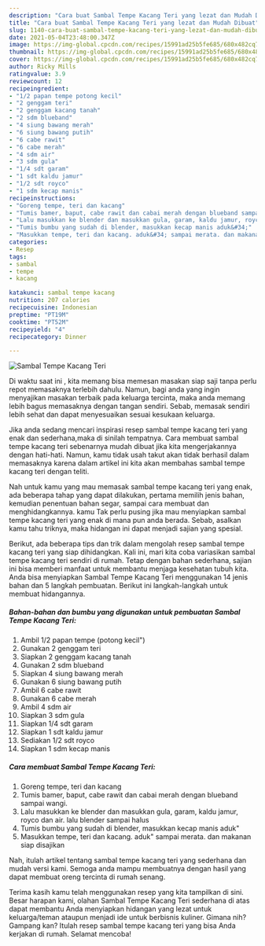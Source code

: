 ```yaml
---
description: "Cara buat Sambal Tempe Kacang Teri yang lezat dan Mudah Dibuat"
title: "Cara buat Sambal Tempe Kacang Teri yang lezat dan Mudah Dibuat"
slug: 1140-cara-buat-sambal-tempe-kacang-teri-yang-lezat-dan-mudah-dibuat
date: 2021-05-04T23:48:00.347Z
image: https://img-global.cpcdn.com/recipes/15991ad25b5fe685/680x482cq70/sambal-tempe-kacang-teri-foto-resep-utama.jpg
thumbnail: https://img-global.cpcdn.com/recipes/15991ad25b5fe685/680x482cq70/sambal-tempe-kacang-teri-foto-resep-utama.jpg
cover: https://img-global.cpcdn.com/recipes/15991ad25b5fe685/680x482cq70/sambal-tempe-kacang-teri-foto-resep-utama.jpg
author: Ricky Mills
ratingvalue: 3.9
reviewcount: 12
recipeingredient:
- "1/2 papan tempe potong kecil"
- "2 genggam teri"
- "2 genggam kacang tanah"
- "2 sdm blueband"
- "4 siung bawang merah"
- "6 siung bawang putih"
- "6 cabe rawit"
- "6 cabe merah"
- "4 sdm air"
- "3 sdm gula"
- "1/4 sdt garam"
- "1 sdt kaldu jamur"
- "1/2 sdt royco"
- "1 sdm kecap manis"
recipeinstructions:
- "Goreng tempe, teri dan kacang"
- "Tumis bamer, baput, cabe rawit dan cabai merah dengan blueband sampai wangi."
- "Lalu masukkan ke blender dan masukkan gula, garam, kaldu jamur, royco dan air. lalu blender sampai halus"
- "Tumis bumbu yang sudah di blender, masukkan kecap manis aduk&#34;"
- "Masukkan tempe, teri dan kacang. aduk&#34; sampai merata. dan makanan siap disajikan"
categories:
- Resep
tags:
- sambal
- tempe
- kacang

katakunci: sambal tempe kacang 
nutrition: 207 calories
recipecuisine: Indonesian
preptime: "PT19M"
cooktime: "PT52M"
recipeyield: "4"
recipecategory: Dinner

---
```



![Sambal Tempe Kacang Teri](https://img-global.cpcdn.com/recipes/15991ad25b5fe685/680x482cq70/sambal-tempe-kacang-teri-foto-resep-utama.jpg)

Di waktu  saat ini , kita memang bisa memesan masakan siap saji tanpa perlu repot memasaknya terlebih dahulu. Namun, bagi anda yang ingin menyajikan masakan terbaik pada keluarga tercinta, maka anda memang lebih bagus memasaknya dengan tangan sendiri. Sebab, memasak sendiri lebih sehat dan dapat menyesuaikan sesuai kesukaan keluarga.

Jika anda sedang mencari inspirasi resep sambal tempe kacang teri yang enak dan sederhana,maka di sinilah tempatnya. Cara membuat sambal tempe kacang teri  sebenarnya mudah dibuat jika kita mengerjakannya dengan hati-hati. Namun, kamu tidak usah takut akan tidak berhasil dalam memasaknya 
karena dalam artikel ini kita akan membahas sambal tempe kacang teri dengan teliti.  



Nah untuk kamu yang mau memasak sambal tempe kacang teri yang enak, ada beberapa tahap yang dapat dilakukan, pertama memilih jenis bahan, kemudian penentuan bahan segar, sampai cara membuat dan menghidangkannya. kamu Tak perlu pusing jika mau menyiapkan sambal tempe kacang teri yang enak di mana pun anda berada. Sebab, asalkan kamu  tahu triknya, maka hidangan ini dapat menjadi sajian yang spesial.

Berikut, ada beberapa tips dan trik dalam mengolah resep sambal tempe kacang teri yang siap dihidangkan. Kali ini, mari kita coba variasikan sambal tempe kacang teri sendiri di rumah. Tetap dengan bahan sederhana, sajian ini bisa memberi manfaat untuk membantu menjaga kesehatan tubuh kita. Anda bisa menyiapkan Sambal Tempe Kacang Teri menggunakan 14 jenis bahan dan 5 langkah pembuatan. Berikut ini langkah-langkah untuk membuat hidangannya.

<!--inarticleads1-->

##### Bahan-bahan dan bumbu yang digunakan untuk pembuatan Sambal Tempe Kacang Teri:

1. Ambil 1/2 papan tempe (potong kecil&#34;)
1. Gunakan 2 genggam teri
1. Siapkan 2 genggam kacang tanah
1. Gunakan 2 sdm blueband
1. Siapkan 4 siung bawang merah
1. Gunakan 6 siung bawang putih
1. Ambil 6 cabe rawit
1. Gunakan 6 cabe merah
1. Ambil 4 sdm air
1. Siapkan 3 sdm gula
1. Siapkan 1/4 sdt garam
1. Siapkan 1 sdt kaldu jamur
1. Sediakan 1/2 sdt royco
1. Siapkan 1 sdm kecap manis




<!--inarticleads2-->

##### Cara membuat Sambal Tempe Kacang Teri:

1. Goreng tempe, teri dan kacang
1. Tumis bamer, baput, cabe rawit dan cabai merah dengan blueband sampai wangi.
1. Lalu masukkan ke blender dan masukkan gula, garam, kaldu jamur, royco dan air. lalu blender sampai halus
1. Tumis bumbu yang sudah di blender, masukkan kecap manis aduk&#34;
1. Masukkan tempe, teri dan kacang. aduk&#34; sampai merata. dan makanan siap disajikan




Nah, itulah artikel tentang  sambal tempe kacang teri  yang sederhana dan mudah versi kami. Semoga anda mampu membuatnya dengan hasil yang dapat membuat oreng tercinta di rumah senang. 

Terima kasih kamu telah menggunakan resep yang kita tampilkan di sini. Besar harapan kami, olahan  Sambal Tempe Kacang Teri sederhana di atas dapat membantu Anda menyiapkan hidangan yang lezat untuk keluarga/teman ataupun menjadi ide untuk berbisnis kuliner. Gimana nih? Gampang kan? Itulah resep sambal tempe kacang teri yang bisa Anda kerjakan di rumah. Selamat mencoba!

